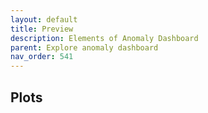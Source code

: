 ```yaml
---
layout: default
title: Preview
description: Elements of Anomaly Dashboard
parent: Explore anomaly dashboard
nav_order: 541
---
```


## Plots